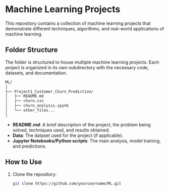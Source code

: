 # Machine Learning Projects

This repository contains a collection of machine learning projects that demonstrate different techniques, algorithms, and real-world applications of machine learning.

## Folder Structure

The folder is structured to house multiple machine learning projects. Each project is organized in its own subdirectory with the necessary code, datasets, and documentation.
```bash
ML/
│
├── Project1_Customer_Churn_Prediction/
│   ├── README.md
│   ├── churn.csv
│   ├── churn_analysis.ipynb
│   └── other_files...
│
```

- **README.md**: A brief description of the project, the problem being solved, techniques used, and results obtained.
- **Data**: The dataset used for the project (if applicable).
- **Jupyter Notebooks/Python scripts**: The main analysis, model training, and predictions.

## How to Use

1. Clone the repository:
   ```bash
   git clone https://github.com/yourusername/ML.git
